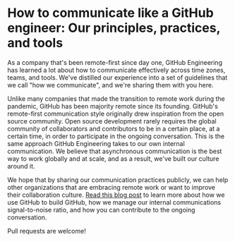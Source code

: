 # How to communicate like a GitHub engineer: Our principles, practices, and tools

As a company that's been remote-first since day one, GitHub Engineering has learned a lot about how to communicate effectively across time zones, teams, and tools. We've distilled our experience into a set of guidelines that we call "how we communicate", and we're sharing them with you here. 

Unlike many companies that made the transition to remote work during the pandemic, GitHub has been majority remote since its founding. GitHub's remote-first communication style originally drew inspiration from the open source community. Open source development rarely requires the global community of collaborators and contributors to be in a certain place, at a certain time, in order to participate in the ongoing conversation. This is the same approach GitHub Engineering takes to our own internal communication. We believe that asynchronous communication is the best way to work globally and at scale, and as a result, we've built our culture around it.

We hope that by sharing our communication practices publicly, we can help other organizations that are embracing remote work or want to improve their collaboration culture. [Read this blog post]() to learn more about how we use GitHub to build GitHub, how we manage our internal communications signal-to-noise ratio, and how you can contribute to the ongoing conversation.

Pull requests are welcome!
